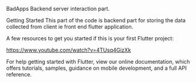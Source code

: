 BadApps
Backend server interaction part.

Getting Started
This part of the code is backend part for storing the data collected from client ie front end flutter application.

A few resources to get you started if this is your first Flutter project:

https://www.youtube.com/watch?v=4TUsq4GizXk

For help getting started with Flutter, view our online documentation, which offers tutorials, samples, guidance on mobile development, and a full API reference.